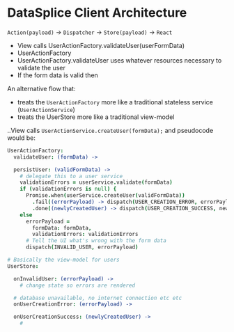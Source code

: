 # DataSplice Client Architecture

`Action(payload)` -> `Dispatcher` -> `Store(payload)` -> `React`


- View calls UserActionFactory.validateUser(userFormData)
- UserActionFactory
- UserActionFactory.validateUser uses whatever resources necessary to validate the user
- If the form data is valid then


An alternative flow that:

- treats the `UserActionFactory` more like a traditional stateless service (`UserActionService`)
- treats the UserStore more like a traditional view-model

..View calls `UserActionService.createUser(formData);` and pseudocode would be:

```coffeescript
UserActionFactory:
  validateUser: (formData) ->

  persistUser: (validFormData) ->
    # delegate this to a user service
    validationErrors = userService.validate(formData)
    if (validationErrors is null) {
      Promise.when(userService.createUser(validFormData))
        .fail((errorPayload) -> dispatch(USER_CREATION_ERROR, errorPayload))
        .done((newlyCreatedUser) -> dispatch(USER_CREATION_SUCCESS, newlyCreatedUser))
    else
      errorPayload =
        formData: formData,
        validationErrors: validationErrors
      # Tell the UI what's wrong with the form data
      dispatch(INVALID_USER, errorPayload)

# Basically the view-model for users
UserStore:

  onInvalidUser: (errorPayload) ->
    # change state so errors are rendered

  # database unavailable, no internet connection etc etc
  onUserCreationError: (errorPayload) ->

  onUserCreationSuccess: (newlyCreatedUser) ->
    #

```
